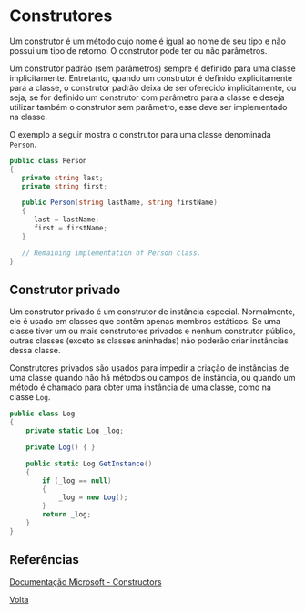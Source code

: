 # Construtores

Um construtor é um método cujo nome é igual ao nome de seu tipo e não possui um tipo de retorno. O construtor pode ter ou não parâmetros.

Um construtor padrão (sem parâmetros) sempre é definido para uma classe implicitamente. Entretanto, quando um construtor é definido explicitamente para a classe, o construtor padrão deixa de ser oferecido implicitamente, ou seja, se for definido um construtor com parâmetro para a classe e deseja utilizar também o construtor sem parâmetro, esse deve ser implementado na classe.

O exemplo a seguir mostra o construtor para uma classe denominada ``Person``.

```C#
public class Person
{
   private string last;
   private string first;

   public Person(string lastName, string firstName)
   {
      last = lastName;
      first = firstName;
   }

   // Remaining implementation of Person class.
}
```
## Construtor privado

Um construtor privado é um construtor de instância especial. Normalmente, ele é usado em classes que contêm apenas membros estáticos. Se uma classe tiver um ou mais construtores privados e nenhum construtor público, outras classes (exceto as classes aninhadas) não poderão criar instâncias dessa classe. 

Construtores privados são usados para impedir a criação de instâncias de uma classe quando não há métodos ou campos de instância, ou quando um método é chamado para obter uma instância de uma classe, como na classe ``Log``.

```C#
public class Log
{
    private static Log _log;

    private Log() { }

    public static Log GetInstance()
    {
        if (_log == null)
        {
            _log = new Log();
        }
        return _log;
    }
}
```

## Referências

[Documentação Microsoft - Constructors](https://docs.microsoft.com/en-us/dotnet/csharp/programming-guide/classes-and-structs/constructors)

[Volta](../README.md#construtores-propriedades-delegates-e-eventos-em-net)